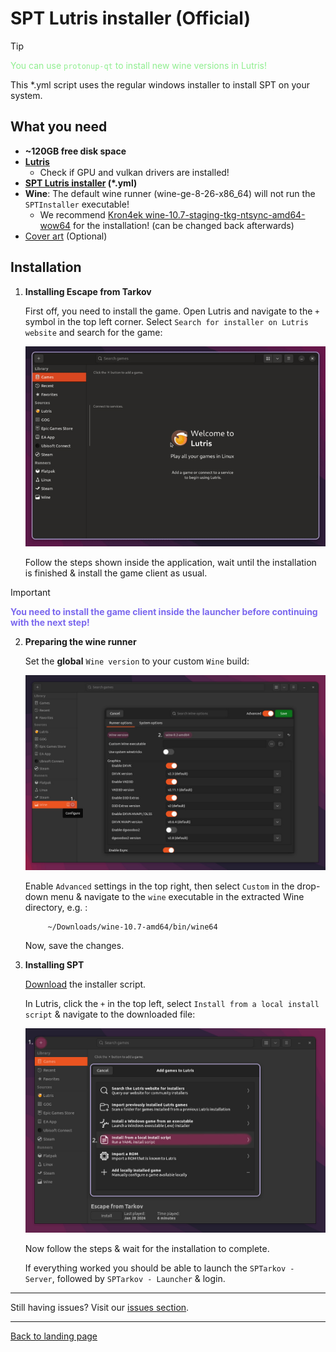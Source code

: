 
# SPT Lutris installer (Official)

> [!TIP]
> <span style="color:lightgreen">You can use `protonup-qt` to install new wine versions in Lutris!</span>

This *.yml script uses the regular windows installer to install SPT on your system.

## What you need

- **~120GB free disk space**
- **[Lutris](https://lutris.net/downloads)**
    - Check if GPU and vulkan drivers are installed!
- **[SPT Lutris installer](../../installers/lutris-installer-official.yml) (*.yml)**
- **Wine**: The default wine runner (wine-ge-8-26-x86_64) will not run the `SPTInstaller` executable!
    - We recommend [Kron4ek wine-10.7-staging-tkg-ntsync-amd64-wow64](https://github.com/Kron4ek/Wine-Builds/releases/tag/10.7) for the installation! (can be changed back afterwards)
- [Cover art](../../docs/lutris/cover_art.md) (Optional)


## Installation

1. **Installing Escape from Tarkov**

    First off, you need to install the game. Open Lutris and navigate to the `+` symbol in the top left corner. Select `Search for installer on Lutris website` and search for the game:

    <img src="../../media/lutris/tarkov.gif" width="580">

    Follow the steps shown inside the application, wait until the installation is finished & install the game client as usual.

> [!IMPORTANT]
> <span style="color:mediumslateblue">**You need to install the game client inside the launcher before continuing with the next step!**


2. **Preparing the wine runner**


    Set the **global** `Wine version` to your custom `Wine` build:

    <img src="../../media/lutris/wine.jpg" alt="drawing" width="580"/>

    Enable `Advanced` settings in the top right, then select `Custom` in the drop-down menu & navigate to the `wine` executable in the extracted Wine directory, e.g. :
    
            ~/Downloads/wine-10.7-amd64/bin/wine64

    Now, save the changes.


3. **Installing SPT**

    [Download](../../installers/lutris-installer-official.yml) the installer script.

    In Lutris, click the `+` in the top left, select `Install from a local install script` & navigate to the downloaded file:

    <img src="../../media/lutris/install_script.jpg" alt="drawing" width="580"/>

    Now follow the steps & wait for the installation to complete.

    If everything worked you should be able to launch the `SPTarkov - Server`, followed by `SPTarkov - Launcher` & login.

***
Still having issues? Visit our [issues section](../../docs/issues.md).

***
[Back to landing page](../../README.md)